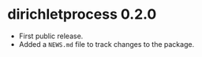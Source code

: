 # dirichletprocess 0.2.0

* First public release.
* Added a `NEWS.md` file to track changes to the package.



